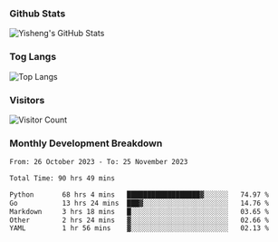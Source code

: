 ### Github Stats
![Yisheng's GitHub Stats](https://github-readme-stats-9qabuvhk1-gongyisheng.vercel.app/api?username=gongyisheng&count_private=true&show_icons=true)
### Tog Langs
![Top Langs](https://github-readme-stats-9qabuvhk1-gongyisheng.vercel.app/api/top-langs/?username=gongyisheng&layout=compact)
### Visitors
![Visitor Count](https://profile-counter.glitch.me/gongyisheng/count.svg)
### Monthly Development Breakdown
<!--START_SECTION:waka-->

```txt
From: 26 October 2023 - To: 25 November 2023

Total Time: 90 hrs 49 mins

Python       68 hrs 4 mins   ██████████████████▓░░░░░░   74.97 %
Go           13 hrs 24 mins  ███▓░░░░░░░░░░░░░░░░░░░░░   14.76 %
Markdown     3 hrs 18 mins   █░░░░░░░░░░░░░░░░░░░░░░░░   03.65 %
Other        2 hrs 24 mins   ▓░░░░░░░░░░░░░░░░░░░░░░░░   02.66 %
YAML         1 hr 56 mins    ▓░░░░░░░░░░░░░░░░░░░░░░░░   02.13 %
```

<!--END_SECTION:waka-->
